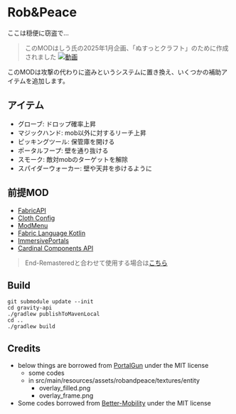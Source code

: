 # Rob&Peace

ここは穏便に窃盗で...

> このMODはしう氏の2025年1月企画、「ぬすっとクラフト」のために作成されました
> [![動画](http://img.youtube.com/vi/WLg57g4m2ew/0.jpg)](https://youtube.com/playlist?list=PLAk_kz3mvfCvNfA75-HPtVnjHRvTKRkCj)


このMODは攻撃の代わりに盗みというシステムに置き換え、いくつかの補助アイテムを追加します。

## アイテム

- グローブ: ドロップ確率上昇
- マジックハンド: mob以外に対するリーチ上昇
- ピッキングツール: 保管庫を開ける
- ポータルフープ: 壁を通り抜ける
- スモーク: 敵対mobのターゲットを解除
- スパイダーウォーカー: 壁や天井を歩けるように

## 前提MOD

- [FabricAPI](https://modrinth.com/mod/fabric-api)
- [Cloth Config](https://modrinth.com/mod/cloth-config)
- [ModMenu](https://modrinth.com/mod/modmenu)
- [Fabric Language Kotlin](https://modrinth.com/mod/fabric-language-kotlin)
- [ImmersivePortals](https://modrinth.com/mod/immersiveportals)
- [Cardinal Components API](https://modrinth.com/mod/cardinal-components-api)

> End-Remasteredと合わせて使用する場合は[こちら](https://github.com/YukkuriLaboratory/Steal-Looting)

## Build

```shell
git submodule update --init
cd gravity-api
./gradlew publishToMavenLocal
cd ..
./gradlew build
```

## Credits

- below things are borrowed from [PortalGun](https://github.com/iPortalTeam/PortalGun) under the MIT license
    - some codes
    - in src/main/resources/assets/robandpeace/textures/entity
        - overlay_filled.png
        - overlay_frame.png
- Some codes borrowed from [Better-Mobility](https://github.com/peanutsponge/Better-Mobility) under the MIT license
